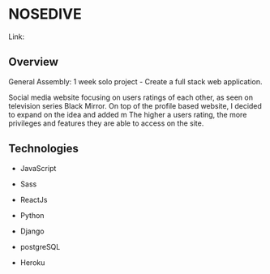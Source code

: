 <h1> NOSEDIVE</h1>
<p> Link: </p>

<h2> Overview </h2>
<p> General Assembly: 1 week solo project - Create a full stack web application.</p>
<p> Social media website focusing on users ratings of each other, as seen on television series Black Mirror.
 On top of the profile based website, I decided to expand on the idea and added m
 The higher a users rating, the more privileges and features they are able to access on the site.
<h2> Technologies </h2>
<ul> 
<li><p> JavaScript </p></li>
<li><p> Sass </p></li>
<li><p> ReactJs </p></li>
<li><p> Python </p></li>
<li><p> Django </p></li>
<li><p> postgreSQL </p></li>
<li><p> Heroku </p></li>
</ul>
